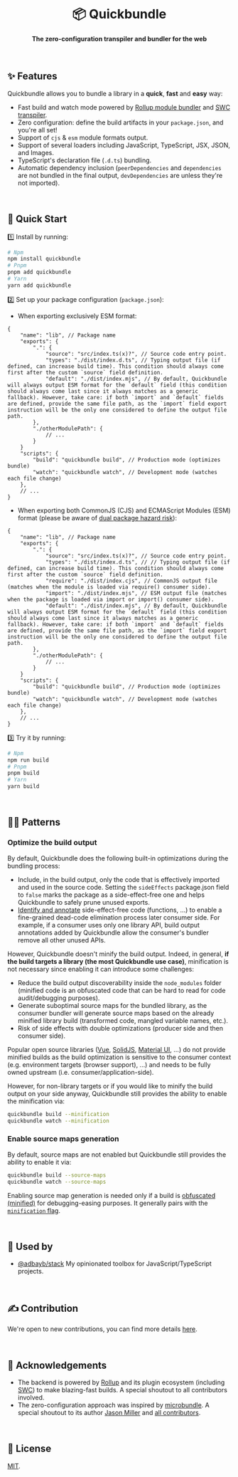 <br>
<div align="center">
    <h1>📦 Quickbundle</h1>
    <strong>The zero-configuration transpiler and bundler for the web</strong>
</div>
<br>
<br>

## ✨ Features

Quickbundle allows you to bundle a library in a **quick**, **fast** and **easy** way:

-   Fast build and watch mode powered by [Rollup module bundler](https://rollupjs.org/) and [SWC transpiler](https://swc.rs/).
-   Zero configuration: define the build artifacts in your `package.json`, and you're all set!
-   Support of `cjs` & `esm` module formats output.
-   Support of several loaders including JavaScript, TypeScript, JSX, JSON, and Images.
-   TypeScript's declaration file (`.d.ts`) bundling.
-   Automatic dependency inclusion (`peerDependencies` and `dependencies` are not bundled in the final output, `devDependencies` are unless they're not imported).

<br>

## 🚀 Quick Start

1️⃣ Install by running:

```bash
# Npm
npm install quickbundle
# Pnpm
pnpm add quickbundle
# Yarn
yarn add quickbundle
```

2️⃣ Set up your package configuration (`package.json`):

-   When exporting exclusively ESM format:

```jsonc
{
	"name": "lib", // Package name
	"exports": {
		".": {
			"source": "src/index.ts(x)?", // Source code entry point.
			"types": "./dist/index.d.ts", // Typing output file (if defined, can increase build time). This condition should always come first after the custom `source` field definition.
			"default": "./dist/index.mjs", // By default, Quickbundle will always output ESM format for the `default` field (this condition should always come last since it always matches as a generic fallback). However, take care: if both `import` and `default` fields are defined, provide the same file path, as the `import` field export instruction will be the only one considered to define the output file path.
		},
		"./otherModulePath": {
			// ...
		}
	}
	"scripts": {
		"build": "quickbundle build", // Production mode (optimizes bundle)
		"watch": "quickbundle watch", // Development mode (watches each file change)
	},
	// ...
}
```

-   When exporting both CommonJS (CJS) and ECMAScript Modules (ESM) format (please be aware of [dual package hazard risk](https://nodejs.org/api/packages.html#dual-package-hazard)):

```jsonc
{
	"name": "lib", // Package name
	"exports": {
		".": {
			"source": "src/index.ts(x)?", // Source code entry point.
			"types": "./dist/index.d.ts", // // Typing output file (if defined, can increase build time). This condition should always come first after the custom `source` field definition.
			"require": "./dist/index.cjs", // CommonJS output file (matches when the module is loaded via require() consumer side).
			"import": "./dist/index.mjs", // ESM output file (matches when the package is loaded via import or import() consumer side).
			"default": "./dist/index.mjs", // By default, Quickbundle will always output ESM format for the `default` field (this condition should always come last since it always matches as a generic fallback). However, take care: if both `import` and `default` fields are defined, provide the same file path, as the `import` field export instruction will be the only one considered to define the output file path.
		},
		"./otherModulePath": {
			// ...
		}
	}
	"scripts": {
		"build": "quickbundle build", // Production mode (optimizes bundle)
		"watch": "quickbundle watch", // Development mode (watches each file change)
	},
	// ...
}
```

3️⃣ Try it by running:

```bash
# Npm
npm run build
# Pnpm
pnpm build
# Yarn
yarn build
```

<br>

## 👨‍🍳 Patterns

### Optimize the build output

By default, Quickbundle does the following built-in optimizations during the bundling process:

-   Include, in the build output, only the code that is effectively imported and used in the source code. Setting the `sideEffects` package.json field to `false` marks the package as a side-effect-free one and helps Quickbundle to safely prune unused exports.
-   [Identify and annotate](https://rollupjs.org/configuration-options/#treeshake-annotations) side-effect-free code (functions, ...) to enable a fine-grained dead-code elimination process later consumer side. For example, if a consumer uses only one library API, build output annotations added by Quickbundle allow the consumer's bundler remove all other unused APIs.

However, Quickbundle doesn't minify the build output. Indeed, in general, **if the build targets a library (the most Quickbundle use case)**, minification is not necessary since enabling it can introduce some challenges:

-   Reduce the build output discoverability inside the `node_modules` folder (minified code is an obfuscated code that can be hard to read for code audit/debugging purposes).
-   Generate suboptimal source maps for the bundled library, as the consumer bundler will generate source maps based on the already minified library build (transformed code, mangled variable names, etc.).
-   Risk of side effects with double optimizations (producer side and then consumer side).

Popular open source libraries ([Vue](https://unpkg.com/browse/vue@3.4.24/dist/), [SolidJS](https://unpkg.com/browse/solid-js@1.8.17/dist/), [Material UI](https://unpkg.com/browse/@material-ui/core@4.12.4/), ...) do not provide minified builds as the build optimization is sensitive to the consumer context (e.g. environment targets (browser support), ...) and needs to be fully owned upstream (i.e. consumer/application-side).

However, for non-library targets or if you would like to minify the build output on your side anyway, Quickbundle still provides the ability to enable the minification via:

```bash
quickbundle build --minification
quickbundle watch --minification
```

### Enable source maps generation

By default, source maps are not enabled but Quickbundle still provides the ability to enable it via:

```bash
quickbundle build --source-maps
quickbundle watch --source-maps
```

Enabling source map generation is needed only if a build is [obfuscated (minified)](#optimize-the-build-output) for debugging-easing purposes. It generally pairs with the [`minification` flag](#optimize-the-build-output).

<br>

## 🤩 Used by

-   [@adbayb/stack](https://github.com/adbayb/stack) My opinionated toolbox for JavaScript/TypeScript projects.

<br>

## ✍️ Contribution

We're open to new contributions, you can find more details [here](./CONTRIBUTING.md).

<br>

## 💙 Acknowledgements

-   The backend is powered by [Rollup](https://github.com/rollup/rollup) and its plugin ecosystem (including [SWC](https://github.com/swc-project/swc)) to make blazing-fast builds. A special shoutout to all contributors involved.
-   The zero-configuration approach was inspired by [microbundle](https://github.com/developit/microbundle). A special shoutout to its author [Jason Miller](https://github.com/developit) and [all contributors](https://github.com/developit/microbundle/graphs/contributors).

<br>

## 📖 License

[MIT](./LICENSE "License MIT").
